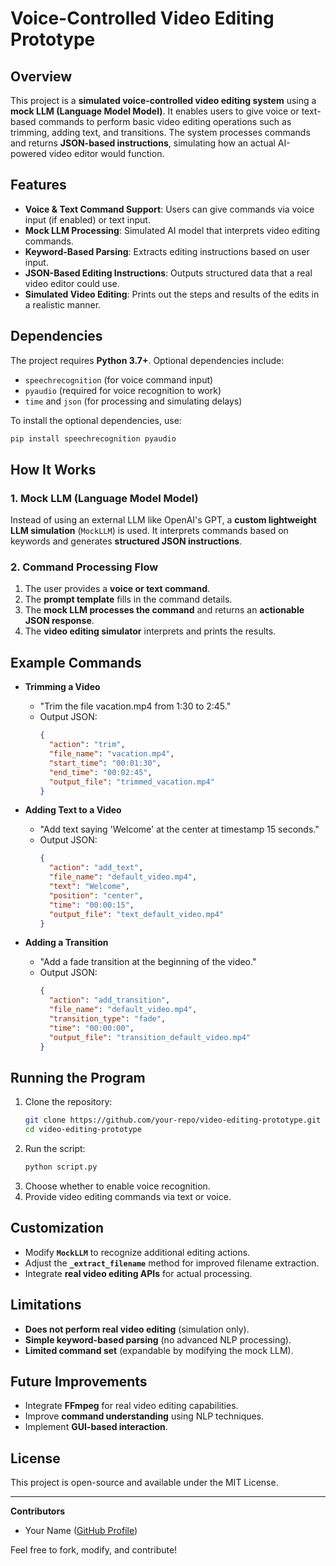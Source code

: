 # Voice-Controlled Video Editing Prototype

## Overview
This project is a **simulated voice-controlled video editing system** using a **mock LLM (Language Model Model)**. It enables users to give voice or text-based commands to perform basic video editing operations such as trimming, adding text, and transitions. The system processes commands and returns **JSON-based instructions**, simulating how an actual AI-powered video editor would function.

## Features
- **Voice & Text Command Support**: Users can give commands via voice input (if enabled) or text input.
- **Mock LLM Processing**: Simulated AI model that interprets video editing commands.
- **Keyword-Based Parsing**: Extracts editing instructions based on user input.
- **JSON-Based Editing Instructions**: Outputs structured data that a real video editor could use.
- **Simulated Video Editing**: Prints out the steps and results of the edits in a realistic manner.

## Dependencies
The project requires **Python 3.7+**. Optional dependencies include:
- `speechrecognition` (for voice command input)
- `pyaudio` (required for voice recognition to work)
- `time` and `json` (for processing and simulating delays)

To install the optional dependencies, use:
```sh
pip install speechrecognition pyaudio
```

## How It Works
### 1. Mock LLM (Language Model Model)
Instead of using an external LLM like OpenAI's GPT, a **custom lightweight LLM simulation** (`MockLLM`) is used. It interprets commands based on keywords and generates **structured JSON instructions**.

### 2. Command Processing Flow
1. The user provides a **voice or text command**.
2. The **prompt template** fills in the command details.
3. The **mock LLM processes the command** and returns an **actionable JSON response**.
4. The **video editing simulator** interprets and prints the results.

## Example Commands
- **Trimming a Video**
  - "Trim the file vacation.mp4 from 1:30 to 2:45."
  - Output JSON:
    ```json
    {
      "action": "trim",
      "file_name": "vacation.mp4",
      "start_time": "00:01:30",
      "end_time": "00:02:45",
      "output_file": "trimmed_vacation.mp4"
    }
    ```

- **Adding Text to a Video**
  - "Add text saying 'Welcome' at the center at timestamp 15 seconds."
  - Output JSON:
    ```json
    {
      "action": "add_text",
      "file_name": "default_video.mp4",
      "text": "Welcome",
      "position": "center",
      "time": "00:00:15",
      "output_file": "text_default_video.mp4"
    }
    ```

- **Adding a Transition**
  - "Add a fade transition at the beginning of the video."
  - Output JSON:
    ```json
    {
      "action": "add_transition",
      "file_name": "default_video.mp4",
      "transition_type": "fade",
      "time": "00:00:00",
      "output_file": "transition_default_video.mp4"
    }
    ```

## Running the Program
1. Clone the repository:
   ```sh
   git clone https://github.com/your-repo/video-editing-prototype.git
   cd video-editing-prototype
   ```
2. Run the script:
   ```sh
   python script.py
   ```
3. Choose whether to enable voice recognition.
4. Provide video editing commands via text or voice.

## Customization
- Modify **`MockLLM`** to recognize additional editing actions.
- Adjust the **`_extract_filename`** method for improved filename extraction.
- Integrate **real video editing APIs** for actual processing.

## Limitations
- **Does not perform real video editing** (simulation only).
- **Simple keyword-based parsing** (no advanced NLP processing).
- **Limited command set** (expandable by modifying the mock LLM).

## Future Improvements
- Integrate **FFmpeg** for real video editing capabilities.
- Improve **command understanding** using NLP techniques.
- Implement **GUI-based interaction**.

## License
This project is open-source and available under the MIT License.

---
**Contributors**
- Your Name ([GitHub Profile](https://github.com/your-profile))

Feel free to fork, modify, and contribute!

